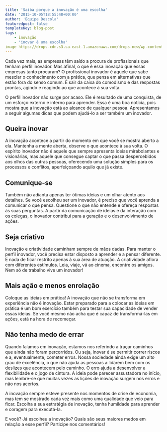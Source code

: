 ```yaml
---
title: 'Saiba porque a inovação é uma escolha'
date: '2015-10-05T18:55:48+00:00'
author: 'Equipe Descola'
featuredpost: false
templateKey: blog-post
tags:
    - inovação
    - 'inovar é uma escolha'
image https://drops-cdn.s3.sa-east-1.amazonaws.com/drops-new/wp-content/uploads/2015/10/05185548/innovation-150x150.png
---
```

Cada vez mais, as empresas têm saído a procura de profissionais que tenham perfil inovador. Mas afinal, o que é essa inovação que essas empresas tanto procuram? O profissional inovador é aquele que sabe mesclar o conhecimento com a prática, que pensa em alternativas que estão fora do senso comum. É sair da caixa do comodismo e das respostas prontas, agindo e reagindo ao que acontece à sua volta.

O perfil inovador não surge por acaso. Ele é resultado de uma conquista, de um esforço externo e interno para aprender. Essa é uma boa notícia, pois mostra que a inovação está ao alcance de qualquer pessoa. Apresentamos a seguir algumas dicas que podem ajudá-lo a ser também um inovador.

**Queira inovar**
-----------------

A inovação acontece a partir do momento em que você se mostra aberto a ela. Mantenha a mente aberta, observe o que acontece à sua volta. O espírito inovador não é aquele que sempre apresenta ideias mirabolantes e visionárias, mas aquele que consegue captar o que passa despercebidos aos olhos das outras pessoas, oferecendo uma solução simples para os processos e conflitos, aperfeiçoando aquilo que já existe.

**Comunique-se**
----------------

Também não adianta apenas ter ótimas ideias e um olhar atento aos detalhes. Se você escolheu ser um inovador, é preciso que você aprenda a comunicar o que pensa. Questione o que não entende e ofereça respostas às suas perguntas. A partir da comunicação de ideias e da interação com os colegas, o inovador contribui para a geração e o desenvolvimento de ações.

**Seja criativo**
-----------------

Inovação e criatividade caminham sempre de mãos dadas. Para manter o perfil inovador, você precisa estar disposto a aprender e a pensar diferente. E nada de ficar restrito apenas à sua área de atuação. A criatividade aflora com diferentes estímulos. Leia, viaje, vá ao cinema, encontre os amigos. Nem só de trabalho vive um inovador!

**Mais ação e menos enrolação**
-------------------------------

Coloque as ideias em prática! A inovação que não se transforma em experiência não é inovação. Estar preparado para a colocar as ideias em prática é um bom exercício também para testar sua capacidade de vender essas ideias. Se você mesmo não acha que é capaz de transformá-las em ações, está na hora de recomeçar.

**Não tenha medo de errar**
---------------------------

Quando falamos em inovação, estamos nos referindo a traçar caminhos que ainda não foram percorridos. Ou seja, inovar é se permitir correr riscos e a, eventualmente, cometer erros. Nossa sociedade ainda exige um alto grau de excelência, o que não ajuda as pessoas a lidarem bem com os deslizes que acontecem pelo caminho. O erro ajuda a desenvolver a flexibilidade e o jogo de cintura. A ideia pode parecer assustadora no início, mas lembre-se que muitas vezes as lições de inovação surgem nos erros e não nos acertos.

A inovação sempre esteve presente nos momentos de crise de economia, mas tem se mostrado cada vez mais como uma qualidade que veio para ficar. Escolha a sua estratégia de inovação, tenha humildade para aprender e coragem para executá-la.

E você? Já escolheu a inovação? Quais são seus maiores medos em relação a esse perfil? Participe nos comentários!